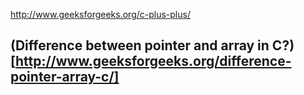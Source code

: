 

http://www.geeksforgeeks.org/c-plus-plus/


## (Difference between pointer and array in C?)[http://www.geeksforgeeks.org/difference-pointer-array-c/]
